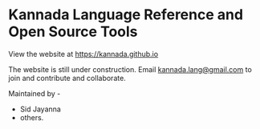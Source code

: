 # Kannada Language Reference and Open Source Tools

View the website at https://kannada.github.io

The website is still under construction.
Email kannada.lang@gmail.com to join and contribute and collaborate.

Maintained by -
* Sid Jayanna
* others.
